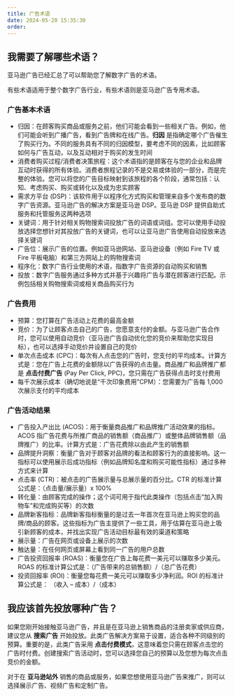 ```yaml
---
title: 广告术语
date: 2024-05-20 15:35:30
order:
---
```


## 我需要了解哪些术语？

亚马逊广告已经汇总了可以帮助您了解数字广告的术语。

有些术语适用于整个数字广告行业，有些术语则是亚马逊广告专用术语。

### 广告基本术语

- 归因：在顾客购买商品或服务之前，他们可能会看到一些相关广告。例如，他们可能会听到广播广告，看到广告牌和在线广告。**归因** 是指确定哪个广告催生了购买行为。不同的服务具有不同的归因模型，要考虑不同的因素，比如顾客如何与广告互动，以及互动相对于购买的发生时间
- 消费者购买过程/消费者决策旅程：这个术语指的是顾客在与您的企业和品牌互动时获得的所有体验。消费者旅程记录的不是交易或体验的一部分，而是完整的体验。您可以将您的广告目标映射到该旅程的各个阶段，通常包括：认知、考虑购买、购买或转化以及成为忠实顾客
- 需求方平台 (DSP)：该软件用于以程序化方式购买和管理来自多个发布商的数字广告资源。亚马逊广告的解决方案是亚马逊 DSP。亚马逊 DSP 提供自助式服务和托管服务这两种选项
- 关键词：用于针对相关购物搜索词投放广告的词语或词组。您可以使用手动投放选择您想针对其投放广告的关键词，也可以让亚马逊广告使用自动投放来选择关键词
- 广告位：展示广告的位置。例如亚马逊网站、亚马逊设备（例如 Fire TV 或 Fire 平板电脑）和第三方网站上的购物搜索词
- 程序化：数字广告行业使用的术语，指数字广告资源的自动购买和销售
- 投放：数字广告服务通过多种方式并基于兴趣将广告与潜在顾客进行匹配。示例包括相关购物搜索词或相关商品购买行为

### 广告费用

- 预算：您打算在广告活动上花费的最高金额
- 竞价：为了让顾客点击自己的广告，您愿意支付的金额。与亚马逊广告合作时，您可以使用自动竞价（亚马逊广告自动优化您的竞价来帮助您实现目标），也可以选择手动竞价并设置自己的竞价
- 单次点击成本 (CPC)：每次有人点击您的广告时，您支付的平均成本。计算方式是：您在广告上花费的金额除以广告获得的点击量。商品推广和品牌推广都是 **点击付费广告** (Pay Per Click, PPC)，您只需在广告获得点击时支付费用
- 每千次展示成本（确切地说是“千次印象费用”CPM）：您需要为广告每 1,000 次展示支付的平均成本

### 广告活动结果

- 广告投入产出比 (ACOS)：用于衡量商品推广和品牌推广活动效果的指标。ACOS 指广告花费与所推广商品的销售额（商品推广）或整体品牌销售额（品牌推广）的比率。计算方式是：广告花费除以由此产生的销售额
- 品牌提升洞察：衡量广告对于顾客对品牌的看法和顾客行为的直接影响。这一指标可以使用展示后成功指标（例如品牌知名度和购买可能性指标）通过多种方式来计算
- 点击率 (CTR)：被点击的广告展示量与总展示量的百分比。CTR 的标准计算公式是：（点击量/展示量）x 100%
- 转化量：由顾客完成的操作；这个词可用于指代此类操作（包括点击“加入购物车”和完成购买等）的次数
- 品牌新客指标：品牌新客指标衡量的是过去一年首次在亚马逊上购买您的品牌/商品的顾客。这些指标为广告主提供了一些工具，用于估算在亚马逊上吸引新顾客的成本，并找出实现广告活动目标最有效的渠道和策略
- 展示量：广告在网页或设备上展示的次数
- 触达量：在任何网页或屏幕上看到同一广告的用户总数
- 广告投资回报率 (ROAS)：衡量您在广告上每花费一美元可以赚取多少美元。ROAS 的标准计算公式是：（广告带来的总销售额）/（总广告花费）
- 投资回报率 (ROI)：衡量您每花费一美元可以赚取多少净利润。ROI 的标准计算公式是：
  （收入 – 成本）/（成本）

## 我应该首先投放哪种广告？

如果您刚开始接触亚马逊广告，并且是在亚马逊上销售商品的注册卖家或供应商，建议您从 **搜索广告** 开始投放。此类广告解决方案易于设置，适合各种不同级别的预算。重要的是，此类广告采用 **点击付费模式**，这意味着您只需在顾客点击您的广告时付费。创建搜索广告活动时，您可以选择您自己的预算以及您想为每次点击竞价的金额。

对于在 **亚马逊站外** 销售的商品或服务，如果您想使用亚马逊广告来推广，则可以选择展示广告、视频广告和定制广告。
